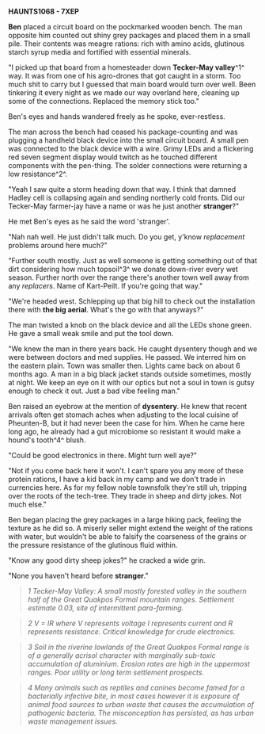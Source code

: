 **HAUNTS1068 - 7XEP**

**Ben** placed a circuit board on the pockmarked wooden bench. The man
opposite him counted out shiny grey packages and placed them in a small
pile. Their contents was meagre rations: rich with amino acids,
glutinous starch syrup media and fortified with essential minerals.

"I picked up that board from a homesteader down **Tecker-May valley**^1^
way. It was from one of his agro-drones that got caught in a storm. Too
much shit to carry but I guessed that main board would turn over well.
Been tinkering it every night as we made our way overland here, cleaning
up some of the connections. Replaced the memory stick too."

Ben's eyes and hands wandered freely as he spoke, ever-restless.

The man across the bench had ceased his package-counting and was
plugging a handheld black device into the small circuit board. A small
pen was connected to the black device with a wire. Grimy LEDs and a
flickering red seven segment display would twitch as he touched
different components with the pen-thing. The solder connections were
returning a low resistance^2^.

"Yeah I saw quite a storm heading down that way. I think that damned
Hadley cell is collapsing again and sending northerly cold fronts. Did
our Tecker-May farmer-jay have a name or was he just another
**stranger**?"

He met Ben's eyes as he said the word 'stranger'.

"Nah nah well. He just didn't talk much. Do you get, y'know
*replacement* problems around here much?"

"Further south mostly. Just as well someone is getting something out of
that dirt considering how much topsoil^3^ we donate down-river every wet
season. Further north over the range there's another town well away from
any *replacers*. Name of Kart-Peilt. If you're going that way."

"We're headed west. Schlepping up that big hill to check out the
installation there with **the big aerial**. What's the go with that
anyways?"

The man twisted a knob on the black device and all the LEDs shone green.
He gave a small weak smile and put the tool down.

"We knew the man in there years back. He caught dysentery though and we
were between doctors and med supplies. He passed. We interred him on the
eastern plain. Town was smaller then. Lights came back on about 6 months
ago. A man in a big black jacket stands outside sometimes, mostly at
night. We keep an eye on it with our optics but not a soul in town is
gutsy enough to check it out. Just a bad vibe feeling man."

Ben raised an eyebrow at the mention of **dysentery**. He knew that
recent arrivals often get stomach aches when adjusting to the local
cuisine of Pheunten-B, but it had never been the case for him. When he
came here long ago, he already had a gut microbiome so resistant it
would make a hound's tooth^4^ blush.

"Could be good electronics in there. Might turn well aye?"

"Not if you come back here it won't. I can't spare you any more of these
protein rations, I have a kid back in my camp and we don't trade in
currencies here. As for my fellow noble townsfolk they're still uh,
tripping over the roots of the tech-tree. They trade in sheep and dirty
jokes. Not much else."

Ben began placing the grey packages in a large hiking pack, feeling the
texture as he did so. A miserly seller might extend the weight of the
rations with water, but wouldn't be able to falsify the coarseness of
the grains or the pressure resistance of the glutinous fluid within.

"Know any good dirty sheep jokes?" he cracked a wide grin.

"None you haven't heard before **stranger**."

>*1 Tecker-May Valley: A small mostly forested valley in the southern
half of the Great Quakpos Formal mountain ranges. Settlement estimate
0.03, site of intermittent para-farming.*

>*2 V = IR where V represents voltage I represents current and R
represents resistance. Critical knowledge for crude electronics.*

>*3 Soil in the riverine lowlands of the Great Quakpos Formal range is of
a generally acrisol character with marginally sub-toxic accumulation of
aluminium. Erosion rates are high in the uppermost ranges. Poor utility
or long term settlement prospects.*

>*4 Many animals such as reptiles and canines become famed for a
bacterially infective bite, in most cases however it is exposure of
animal food sources to urban waste that causes the accumulation of
pathogenic bacteria. The misconception has persisted, as has urban waste
management issues.*